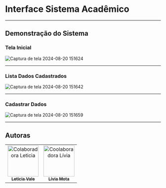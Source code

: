 # Interface Sistema Acadêmico

---
## Demonstração do Sistema

### Tela Inicial

![Captura de tela 2024-08-20 151624](https://github.com/user-attachments/assets/de07ac9c-d442-4ea8-92e8-900b0e2d45b4)

---

### Lista Dados Cadastrados

![Captura de tela 2024-08-20 151642](https://github.com/user-attachments/assets/77f6a72c-c74c-4889-aeae-547f1b0e0d3d)

---

### Cadastrar Dados

![Captura de tela 2024-08-20 151659](https://github.com/user-attachments/assets/89d091e0-f9a7-493c-be35-5032408a0538)

***

## Autoras
<table>
  <tr>
    <td align="center">
      <a href="https://github.com/Leititcia">
        <img src="https://avatars.githubusercontent.com/u/130941056?v=4" width="100px;" alt="Colaboradora Leticia"/><br>
        <sub>
          <b>Leticia Vale</b>
        </sub>
      </a>
    </td>
    <td align="center">
      <a href="https://github.com/Motaplivia">
        <img src="https://avatars.githubusercontent.com/u/144686445?v=4" width="100px;" alt="Coolaboradora Lívia"/><br>
        <sub>
          <b>Lívia Mota</b>
        </sub>
      </a>
    </td>
  </tr>
</table>
